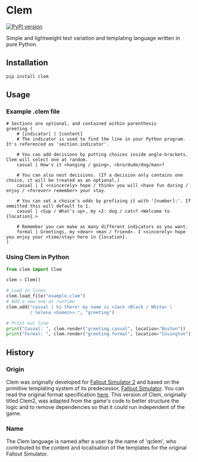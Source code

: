 # Clem

[![PyPI version](https://img.shields.io/pypi/v/clem)](https://pypi.org/project/clem/)

Simple and lightweight text variation and templating language written in pure
Python.

## Installation
``` bash
pip install clem
```

## Usage

### Example .clem file

```
# Sections are optional, and contained within parenthesis
greeting (
    # [indicator] | [content]
    # The indicator is used to find the line in your Python program. It's referenced as 'section.indicator'.
    
    # You can add decisions by putting choices inside angle-brackets. Clem will select one at random.
    casual | How's it <hanging / going>, <bro/dude/dog/man>?
    
    # You can also nest decisions. (If a decision only contains one choice, it will be treated as an optional.)
    casual | I <<sincerely> hope / think> you will <have fun during / enjoy / <forever> remember> your stay.
    
    # You can set a choice's odds by prefixing it with '[number]:'. If ommitted this will default to 1.
    casual | <Sup / What's up>, my <2: dog / cat>? <Welcome to {location}.>
    
    # Remember you can make as many different indicators as you want.
    formal | Greetings, my <dear> <man / friend>. I <sincerely> hope you enjoy your <time/stay> here in {location}.
)
```

### Using Clem in Python

``` Python
from clem import Clem

clem = Clem()

# Load in lines
clem.load_file("example.clem")
# Add a new one at runtime
clem.add("casual | hi there! my name is <Jack <Black / White> \
         / Selena <Gomez>>.", "greeting")

# Print out line
print("Casual: ", clem.render("greeting.casual", location="Boston"))
print("Formal: ", clem.render("greeting.formal", location="Covington"))
```

## History

### Origin

Clem was originally developed for [Fallout Simulator 
2](https://github.com/jakeledoux/fsim2) and based on the primitive templating
system of its predecessor, [Fallout 
Simulator](https://jakeledoux.itch.io/falloutsim). You can read the original
format specification [here](https://jakeledoux.github.io/fsim2/clem_docs). This
version of Clem, originally titled Clem2, was adapted from the game's code to
better structure the logic and to remove dependencies so that it could run
independent of the game.

### Name

The Clem language is named after a user by the name of 'qclem', who contributed
to the content and localisation of the templates for the original Fallout
Simulator.
